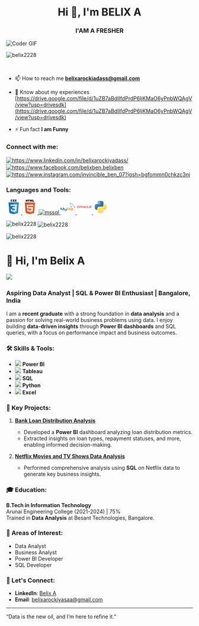 <h1 align="center">Hi 👋, I'm BELIX A</h1>
<h3 align="center">I'AM A FRESHER</h3>
<img alt="Coder GIF" height=250 width=350 src="https://images.squarespace-cdn.com/content/v1/5769fc401b631bab1addb2ab/1541580611624-TE64QGKRJG8SWAIUS7NS/ke17ZwdGBToddI8pDm48kPoswlzjSVMM-SxOp7CV59BZw-zPPgdn4jUwVcJE1ZvWQUxwkmyExglNqGp0IvTJZamWLI2zvYWH8K3-s_4yszcp2ryTI0HqTOaaUohrI8PI6FXy8c9PWtBlqAVlUS5izpdcIXDZqDYvprRqZ29Pw0o/coding-freak.gif" />

<p align="left"> <img src="https://komarev.com/ghpvc/?username=belix2228&label=Profile%20views&color=0e75b6&style=flat" alt="belix2228" /> </p>

<p align="left"> <a href="https://twitter.com/" target="blank"><img src="https://img.shields.io/twitter/follow/?logo=twitter&style=for-the-badge" alt="" /></a> </p>

- 📫 How to reach me **belixarockiadass@gmail.com**

- 📄 Know about my experiences [https://drive.google.com/file/d/1uZB7aBdlIfdPrdP6ljKMaO6yPnbWQAgV/view?usp=drivesdk](https://drive.google.com/file/d/1uZB7aBdlIfdPrdP6ljKMaO6yPnbWQAgV/view?usp=drivesdk)

- ⚡ Fun fact **I am Funny**

<h3 align="left">Connect with me:</h3>
<p align="left">
<a href="https://linkedin.com/in/https://www.linkedin.com/in/belixarockiyadass/" target="blank"><img align="center" src="https://raw.githubusercontent.com/rahuldkjain/github-profile-readme-generator/master/src/images/icons/Social/linked-in-alt.svg" alt="https://www.linkedin.com/in/belixarockiyadass/" height="30" width="40" /></a>
<a href="https://fb.com/https://www.facebook.com/belixben.belixben" target="blank"><img align="center" src="https://raw.githubusercontent.com/rahuldkjain/github-profile-readme-generator/master/src/images/icons/Social/facebook.svg" alt="https://www.facebook.com/belixben.belixben" height="30" width="40" /></a>
<a href="https://instagram.com/https://www.instagram.com/invincible_ben_07?igsh=bgfommn0chkzc3nj" target="blank"><img align="center" src="https://raw.githubusercontent.com/rahuldkjain/github-profile-readme-generator/master/src/images/icons/Social/instagram.svg" alt="https://www.instagram.com/invincible_ben_07?igsh=bgfommn0chkzc3nj" height="30" width="40" /></a>
</p>

<h3 align="left">Languages and Tools:</h3>
<p align="left"> <a href="https://www.w3schools.com/css/" target="_blank" rel="noreferrer"> <img src="https://raw.githubusercontent.com/devicons/devicon/master/icons/css3/css3-original-wordmark.svg" alt="css3" width="40" height="40"/> </a> <a href="https://www.w3.org/html/" target="_blank" rel="noreferrer"> <img src="https://raw.githubusercontent.com/devicons/devicon/master/icons/html5/html5-original-wordmark.svg" alt="html5" width="40" height="40"/> </a> <a href="https://www.microsoft.com/en-us/sql-server" target="_blank" rel="noreferrer"> <img src="https://www.svgrepo.com/show/303229/microsoft-sql-server-logo.svg" alt="mssql" width="40" height="40"/> </a> <a href="https://www.mysql.com/" target="_blank" rel="noreferrer"> <img src="https://raw.githubusercontent.com/devicons/devicon/master/icons/mysql/mysql-original-wordmark.svg" alt="mysql" width="40" height="40"/> </a> <a href="https://www.oracle.com/" target="_blank" rel="noreferrer"> <img src="https://raw.githubusercontent.com/devicons/devicon/master/icons/oracle/oracle-original.svg" alt="oracle" width="40" height="40"/> </a> <a href="https://www.python.org" target="_blank" rel="noreferrer"> <img src="https://raw.githubusercontent.com/devicons/devicon/master/icons/python/python-original.svg" alt="python" width="40" height="40"/> </a> </p>

<p><img align="left" src="https://github-readme-stats.vercel.app/api/top-langs?username=belix2228&show_icons=true&locale=en&layout=compact" alt="belix2228" /></p>

<p>&nbsp;<img align="center" src="https://github-readme-stats.vercel.app/api?username=belix2228&show_icons=true&locale=en" alt="belix2228" /></p>

<p><img align="center" src="https://github-readme-streak-stats.herokuapp.com/?user=belix2228&" alt="belix2228" /></p>






















# 👋 Hi, I'm Belix A
<img src="https://media.giphy.com/media/fwbZnTftCXVocKzfxR/giphy.gif" width="100"/>

### Aspiring Data Analyst | SQL & Power BI Enthusiast | Bangalore, India

I am a **recent graduate** with a strong foundation in **data analysis** and a passion for solving real-world business problems using data. I enjoy building **data-driven insights** through **Power BI dashboards** and SQL queries, with a focus on performance impact and business outcomes.

### 🛠️ Skills & Tools:
- <img src="https://media.giphy.com/media/xT9IgzoKnwFNmISR8I/giphy.gif" width="50"/> **Power BI**
- <img src="https://media.giphy.com/media/3ov9jNziFTMfzSumAw/giphy.gif" width="50"/> **Tableau**
- <img src="https://media.giphy.com/media/Jd6oCw5xqDTTpfxOtr/giphy.gif" width="50"/> **SQL**
- <img src="https://media.giphy.com/media/KAq5w47R9rmTuvWOWa/giphy.gif" width="50"/> **Python**
- <img src="https://media.giphy.com/media/IgGJmKS8cnQJ2/giphy.gif" width="50"/> **Excel**

### 🌟 Key Projects:
1. **[Bank Loan Distribution Analysis](https://github.com/belix2228/Bank_Loan_Analysis)**
   - Developed a **Power BI** dashboard analyzing loan distribution metrics.
   - Extracted insights on loan types, repayment statuses, and more, enabling informed decision-making.

2. **[Netflix Movies and TV Shows Data Analysis](https://github.com/belix2228/Netflix_SQL_Project)**
   - Performed comprehensive analysis using **SQL** on Netflix data to generate key business insights.

### 🎓 Education:
**B.Tech in Information Technology**  
Arunai Engineering College (2021-2024) | 75%  
Trained in **Data Analysis** at Besant Technologies, Bangalore.

### 💼 Areas of Interest:
- Data Analyst
- Business Analyst
- Power BI Developer
- SQL Developer

### 🤝 Let's Connect:
- **LinkedIn**: [Belix A](https://www.linkedin.com/in/belixarockiyadass/)
- **Email**: belixarockiyasaa@gmail.com

---

“Data is the new oil, and I’m here to refine it.”
